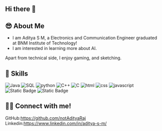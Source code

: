 ## Hi there 👋

## 😎 About Me
- I  am Aditya S M, a Electronics and Communication Engineer graduated at BNM Institute of Technology!
- I am interested in learning more about AI.

Apart from technical side, I enjoy gaming, and sketching.

## 💪 Skills
![Java](https://img.shields.io/badge/Java-black?style=for-the-badge&logo=Java&logoColor=white)
![SQL](https://img.shields.io/badge/SQL-black?style=for-the-badge&logo=MySQL&logoColor=white)
![python](https://github.com/user-attachments/assets/f2bd4bea-9c75-468e-82ad-a2b53ff0284b)
![C++](https://img.shields.io/badge/C%2B%2B-black?style=for-the-badge&logo=C%2B%2B&logoColor=white)
![C](https://img.shields.io/badge/C-000000?style=for-the-badge&logo=git&logoColor=white)
![html](https://img.shields.io/badge/HTML5-000000?style=for-the-badge&logo=html5&logoColor=white)
![css](https://img.shields.io/badge/CSS3-000000?style=for-the-badge&logo=css3&logoColor=white)
![javascript](https://img.shields.io/badge/JavaScript-000000?style=for-the-badge&logo=javascript&logoColor=F7DF1E)
![Static Badge](https://img.shields.io/badge/GitHub-black?style=for-the-badge&logo=GitHub&logoColor=white)
![Static Badge](https://img.shields.io/badge/Firebase-black?style=for-the-badge&logo=Firebase&logoColor=white)

## 📲🤙 Connect with me!
GitHub:https://github.com/notAdityaRaj
Linkedin:https://www.linkedin.com/in/aditya-s-m/


<!--
**notAdityaRaj/notAdityaRaj** is a ✨ _special_ ✨ repository because its `README.md` (this file) appears on your GitHub profile.

Here are some ideas to get you started:

- 🔭 I’m currently working on ...
- 🌱 I’m currently learning ...
- 👯 I’m looking to collaborate on ...
- 🤔 I’m looking for help with ...
- 💬 Ask me about ...
- 📫 How to reach me: ...
- 😄 Pronouns: ...
- ⚡ Fun fact: ...
-->
